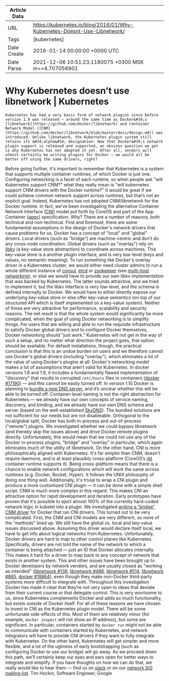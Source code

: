 |             Article Data             ||
| ----------------- | ----------------- |
| URL               | https://kubernetes.io/blog/2016/01/Why-Kubernetes-Doesnt-Use-Libnetwork/        |
| Tags              | [kubernetes]       |
| Date Create       | 2016-01-14 00:00:00 &#43;0000 UTC |
| Date Parse        | 2021-12-06 10:51:23.1180075 &#43;0300 MSK m=&#43;4.707056901  |

#  Why Kubernetes doesn’t use libnetwork  | Kubernetes

	
	
	
	
	Kubernetes has had a very basic form of network plugins since before version 1.0 was released — around the same time as Docker&#39;s [libnetwork](https://github.com/docker/libnetwork) and Container Network Model ([CNM](https://github.com/docker/libnetwork/blob/master/docs/design.md)) was introduced. Unlike libnetwork, the Kubernetes plugin system still retains its &#34;alpha&#34; designation. Now that Docker&#39;s network plugin support is released and supported, an obvious question we get is why Kubernetes has not adopted it yet. After all, vendors will almost certainly be writing plugins for Docker — we would all be better off using the same drivers, right?
Before going further, it&#39;s important to remember that Kubernetes is a system that supports multiple container runtimes, of which Docker is just one. Configuring networking is a facet of each runtime, so when people ask &#34;will Kubernetes support CNM?&#34; what they really mean is &#34;will kubernetes support CNM drivers with the Docker runtime?&#34; It would be great if we could achieve common network support across runtimes, but that’s not an explicit goal.
Indeed, Kubernetes has not adopted CNM/libnetwork for the Docker runtime. In fact, we’ve been investigating the alternative Container Network Interface ([CNI](https://github.com/appc/cni/blob/master/SPEC.md)) model put forth by CoreOS and part of the App Container ([appc](https://github.com/appc)) specification. Why? There are a number of reasons, both technical and non-technical.
First and foremost, there are some fundamental assumptions in the design of Docker&#39;s network drivers that cause problems for us.
Docker has a concept of &#34;local&#34; and &#34;global&#34; drivers. Local drivers (such as &#34;bridge&#34;) are machine-centric and don’t do any cross-node coordination. Global drivers (such as &#34;overlay&#34;) rely on [libkv](https://github.com/docker/libkv) (a key-value store abstraction) to coordinate across machines. This key-value store is a another plugin interface, and is very low-level (keys and values, no semantic meaning). To run something like Docker&#39;s overlay driver in a Kubernetes cluster, we would either need cluster admins to run a whole different instance of [consul](https://github.com/hashicorp/consul), [etcd](https://github.com/coreos/etcd) or [zookeeper](https://zookeeper.apache.org/) (see [multi-host networking](https://docs.docker.com/engine/userguide/networking/get-started-overlay/)), or else we would have to provide our own libkv implementation that was backed by Kubernetes.
The latter sounds attractive, and we tried to implement it, but the libkv interface is very low-level, and the schema is defined internally to Docker. We would have to either directly expose our underlying key-value store or else offer key-value semantics (on top of our structured API which is itself implemented on a key-value system). Neither of those are very attractive for performance, scalability and security reasons. The net result is that the whole system would significantly be more complicated, when the goal of using Docker networking is to simplify things.
For users that are willing and able to run the requisite infrastructure to satisfy Docker global drivers and to configure Docker themselves, Docker networking should &#34;just work.&#34; Kubernetes will not get in the way of such a setup, and no matter what direction the project goes, that option should be available. For default installations, though, the practical conclusion is that this is an undue burden on users and we therefore cannot use Docker&#39;s global drivers (including &#34;overlay&#34;), which eliminates a lot of the value of using Docker&#39;s plugins at all.
Docker&#39;s networking model makes a lot of assumptions that aren’t valid for Kubernetes. In docker versions 1.8 and 1.9, it includes a fundamentally flawed implementation of &#34;discovery&#34; that results in corrupted ```/etc/hosts``` files in containers ([docker #17190](https://github.com/docker/docker/issues/17190)) — and this cannot be easily turned off. In version 1.10 Docker is planning to [bundle a new DNS server](https://github.com/docker/docker/issues/17195), and it’s unclear whether this will be able to be turned off. Container-level naming is not the right abstraction for Kubernetes — we already have our own concepts of service naming, discovery, and binding, and we already have our own DNS schema and server (based on the well-established [SkyDNS](https://github.com/skynetservices/skydns)). The bundled solutions are not sufficient for our needs but are not disableable.
Orthogonal to the local/global split, Docker has both in-process and out-of-process (&#34;remote&#34;) plugins. We investigated whether we could bypass libnetwork (and thereby skip the issues above) and drive Docker remote plugins directly. Unfortunately, this would mean that we could not use any of the Docker in-process plugins, &#34;bridge&#34; and &#34;overlay&#34; in particular, which again eliminates much of the utility of libnetwork.
On the other hand, CNI is more philosophically aligned with Kubernetes. It&#39;s far simpler than CNM, doesn&#39;t require daemons, and is at least plausibly cross-platform (CoreOS’s [rkt](https://coreos.com/rkt/docs/) container runtime supports it). Being cross-platform means that there is a chance to enable network configurations which will work the same across runtimes (e.g. Docker, Rocket, Hyper). It follows the UNIX philosophy of doing one thing well.
Additionally, it&#39;s trivial to wrap a CNI plugin and produce a more customized CNI plugin — it can be done with a simple shell script. CNM is much more complex in this regard. This makes CNI an attractive option for rapid development and iteration. Early prototypes have proven that it&#39;s possible to eject almost 100% of the currently hard-coded network logic in kubelet into a plugin.
We investigated [writing a &#34;bridge&#34; CNM driver](https://groups.google.com/g/kubernetes-sig-network/c/5MWRPxsURUw) for Docker that ran CNI drivers. This turned out to be very complicated. First, the CNM and CNI models are very different, so none of the &#34;methods&#34; lined up. We still have the global vs. local and key-value issues discussed above. Assuming this driver would declare itself local, we have to get info about logical networks from Kubernetes.
Unfortunately, Docker drivers are hard to map to other control planes like Kubernetes. Specifically, drivers are not told the name of the network to which a container is being attached — just an ID that Docker allocates internally. This makes it hard for a driver to map back to any concept of network that exists in another system.
This and other issues have been brought up to Docker developers by network vendors, and are usually closed as &#34;working as intended&#34; ([libnetwork #139](https://github.com/docker/libnetwork/issues/139), [libnetwork #486](https://github.com/docker/libnetwork/issues/486), [libnetwork #514](https://github.com/docker/libnetwork/pull/514), [libnetwork #865](https://github.com/docker/libnetwork/issues/865), [docker #18864](https://github.com/docker/docker/issues/18864)), even though they make non-Docker third-party systems more difficult to integrate with. Throughout this investigation Docker has made it clear that they’re not very open to ideas that deviate from their current course or that delegate control. This is very worrisome to us, since Kubernetes complements Docker and adds so much functionality, but exists outside of Docker itself.
For all of these reasons we have chosen to invest in CNI as the Kubernetes plugin model. There will be some unfortunate side-effects of this. Most of them are relatively minor (for example, ```docker inspect``` will not show an IP address), but some are significant. In particular, containers started by ```docker run``` might not be able to communicate with containers started by Kubernetes, and network integrators will have to provide CNI drivers if they want to fully integrate with Kubernetes. On the other hand, Kubernetes will get simpler and more flexible, and a lot of the ugliness of early bootstrapping (such as configuring Docker to use our bridge) will go away.
As we proceed down this path, we’ll certainly keep our eyes and ears open for better ways to integrate and simplify. If you have thoughts on how we can do that, we really would like to hear them — find us on [slack](http://slack.k8s.io/) or on our [network SIG mailing-list](https://groups.google.com/g/kubernetes-sig-network).
Tim Hockin, Software Engineer, Google


	

	


